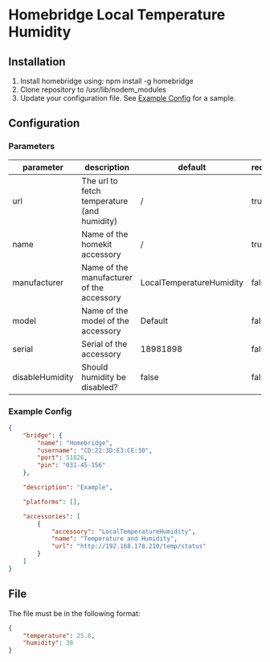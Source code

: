 # Homebridge Local Temperature Humidity

## Installation

1. Install homebridge using: npm install -g homebridge
2. Clone repository to /usr/lib/nodem_modules
3. Update your configuration file. See [Example Config](#example-config) for a sample.

## Configuration

### Parameters

| parameter       | description                                 | default                  | required |
| --------------- | ------------------------------------------- | ------------------------ | -------- |
| url             | The url to fetch temperature (and humidity) | /                        | true     |
| name            | Name of the homekit accessory               | /                        | true     |
| manufacturer    | Name of the manufacturer of the accessory   | LocalTemperatureHumidity | false    |
| model           | Name of the model of the accessory          | Default                  | false    |
| serial          | Serial of the accessory                     | 18981898                 | false    |
| disableHumidity | Should humidity be disabled?                | false                    | false    |

### Example Config

```json
{
	"bridge": {
		"name": "Homebridge",
		"username": "CD:22:3D:E3:CE:30",
		"port": 51826,
		"pin": "031-45-156"
	},

	"description": "Example",

	"platforms": [],

	"accessories": [
		{
			"accessory": "LocalTemperatureHumidity",
			"name": "Temperature and Humidity",
			"url": "http://192.168.178.210/temp/status"
		}
	]
}
```

## File

The file must be in the following format:

```json
{
	"temperature": 25.8,
	"humidity": 38
}
```
